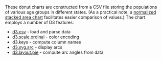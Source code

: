 These donut charts are constructed from a CSV file storing the populations of various age groups in different states. (As a practical note, a [normalized stacked area chart](../3886394) facilitates easier comparison of values.) The chart employs a number of D3 features:

* [d3.csv](https://github.com/mbostock/d3/wiki/CSV) - load and parse data
* [d3.scale.ordinal](https://github.com/mbostock/d3/wiki/Ordinal-Scales) - color encoding
* d3.keys - compute column names
* [d3.svg.arc](https://github.com/mbostock/d3/wiki/SVG-Shapes#wiki-arc) - display arcs
* [d3.layout.pie](https://github.com/mbostock/d3/wiki/Pie-Layout) - compute arc angles from data